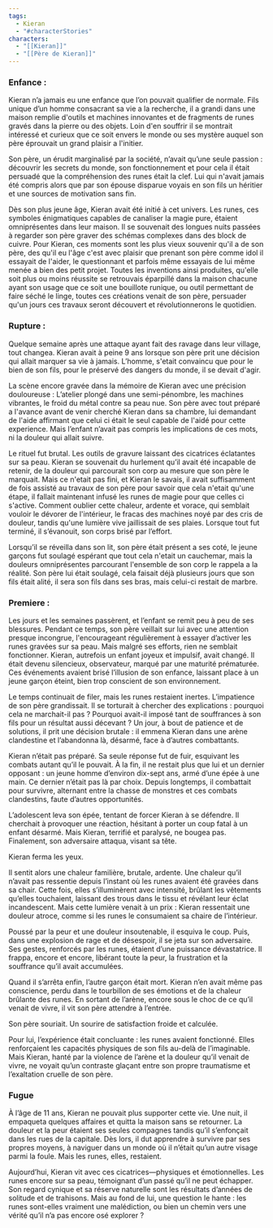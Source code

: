 ```yaml
---
tags:
  - Kieran
  - "#characterStories"
characters:
  - "[[Kieran]]"
  - "[[Père de Kieran]]"
---
```

### Enfance :

Kieran n’a jamais eu une enfance que l’on pouvait qualifier de normale. Fils unique d’un homme consacrant sa vie a la recherche, il a grandi dans une maison remplie d'outils et machines innovantes et de fragments de runes gravés dans la pierre ou des objets. Loin d'en souffrir il se montrait intéressé et curieux que ce soit envers le monde ou ses mystère auquel son père éprouvait un grand plaisir a l'initier. 

Son père, un érudit marginalisé par la société, n’avait qu’une seule passion : découvrir les secrets du monde, son fonctionnement et pour cela il était persuadé que la compréhension des runes était la clef. Lui qui n'avait jamais été compris alors que par son épouse disparue voyais en son fils un héritier et une sources de motivation sans fin. 

Dès son plus jeune âge, Kieran avait été initié à cet univers. Les runes, ces symboles énigmatiques capables de canaliser la magie pure, étaient omniprésentes dans leur maison. Il se souvenait des longues nuits passées à regarder son père graver des schémas complexes dans des block de cuivre. Pour Kieran, ces moments sont les plus vieux souvenir qu'il a de son père, des qu'il eu l'âge c'est avec plaisir que prenant son père comme idol il essayait de l'aider, le questionnant et parfois même essayais de lui même menée a bien des petit projet. Toutes les inventions ainsi produites, qu'elle soit plus ou moins réussite se retrouvais éparpillé dans la maison chacune ayant son usage que ce soit une bouillote runique, ou outil permettant de faire séché le linge, toutes ces créations venait de son père, persuader qu'un jours ces travaux seront découvert et révolutionnerons le quotidien.
### Rupture :

Quelque semaine après une attaque ayant fait des ravage dans leur village, tout changea. Kieran avait à peine 9 ans lorsque son père prit une décision qui allait marquer sa vie à jamais. L’homme, s'etait convaincu que pour le bien de son fils, pour le préservé des dangers du monde, il se devait d'agir.

La scène encore gravée dans la mémoire de Kieran avec une précision douloureuse : 
L’atelier plongé dans une semi-pénombre, les machines vibrantes, le froid du métal contre sa peau nue. Son père avec tout préparé a l'avance avant de venir cherché Kieran dans sa chambre, lui demandant de l'aide affirmant que celui ci était le seul capable de l'aidé pour cette experience. Mais l’enfant n’avait pas compris les implications de ces mots, ni la douleur qui allait suivre.

Le rituel fut brutal. Les outils de gravure laissant des cicatrices éclatantes sur sa peau. Kieran se souvenait du hurlement qu’il avait été incapable de retenir, de la douleur qui parcourait son corp au mesure que son père le marquait. Mais ce n'etait pas fini, et Kieran le savais, il avait suffisamment de fois assisté au travaux de son père pour savoir que cela n'etait qu'une étape, il fallait maintenant infusé les runes de magie pour que celles ci s'active. Comment oublier cette chaleur, ardente et vorace, qui semblait vouloir le dévorer de l'intérieur, le fracas des machines noyé par des cris de douleur, tandis qu'une lumière vive jaillissait de ses plaies. Lorsque tout fut terminé, il s’évanouit, son corps brisé par l’effort.

Lorsqu’il se réveilla dans son lit, son père était présent a ses coté, le jeune garçons fut soulagé espérant que tout cela n'etait un cauchemar, mais la douleurs omniprésentes parcourant l'ensemble de son corp le rappela a la réalité. Son père lui était soulagé, cela faisait déjà plusieurs jours que son fils était alité, il sera son fils dans ses bras, mais celui-ci restait de marbre.   

### Premiere :

Les jours et les semaines passèrent, et l’enfant se remit peu à peu de ses blessures. Pendant ce temps, son père veillait sur lui avec une attention presque incongrue, l'encourageant régulièrement à essayer d’activer les runes gravées sur sa peau. Mais malgré ses efforts, rien ne semblait fonctionner. Kieran, autrefois un enfant joyeux et impulsif, avait changé. Il était devenu silencieux, observateur, marqué par une maturité prématurée. Ces événements avaient brisé l’illusion de son enfance, laissant place à un jeune garçon éteint, bien trop conscient de son environnement.

Le temps continuait de filer, mais les runes restaient inertes. L’impatience de son père grandissait. Il se torturait à chercher des explications : pourquoi cela ne marchait-il pas ? Pourquoi avait-il imposé tant de souffrances à son fils pour un résultat aussi décevant ? Un jour, à bout de patience et de solutions, il prit une décision brutale : il emmena Kieran dans une arène clandestine et l’abandonna là, désarmé, face à d’autres combattants.

Kieran n’était pas préparé. Sa seule réponse fut de fuir, esquivant les combats autant qu’il le pouvait. À la fin, il ne restait plus que lui et un dernier opposant : un jeune homme d’environ dix-sept ans, armé d’une épée à une main. Ce dernier n’était pas là par choix. Depuis longtemps, il combattait pour survivre, alternant entre la chasse de monstres et ces combats clandestins, faute d’autres opportunités.

L’adolescent leva son épée, tentant de forcer Kieran à se défendre. Il cherchait à provoquer une réaction, hésitant à porter un coup fatal à un enfant désarmé. Mais Kieran, terrifié et paralysé, ne bougea pas. Finalement, son adversaire attaqua, visant sa tête.

Kieran ferma les yeux.

Il sentit alors une chaleur familière, brutale, ardente. Une chaleur qu’il n’avait pas ressentie depuis l’instant où les runes avaient été gravées dans sa chair. Cette fois, elles s’illuminèrent avec intensité, brûlant les vêtements qu’elles touchaient, laissant des trous dans le tissu et révélant leur éclat incandescent. Mais cette lumière venait à un prix : Kieran ressentait une douleur atroce, comme si les runes le consumaient sa chaire de l’intérieur.

Poussé par la peur et une douleur insoutenable, il esquiva le coup. Puis, dans une explosion de rage et de désespoir, il se jeta sur son adversaire. Ses gestes, renforcés par les runes, étaient d’une puissance dévastatrice. Il frappa, encore et encore, libérant toute la peur, la frustration et la souffrance qu’il avait accumulées.

Quand il s’arrêta enfin, l’autre garçon était mort. Kieran n’en avait même pas conscience, perdu dans le tourbillon de ses émotions et de la chaleur brûlante des runes. En sortant de l’arène, encore sous le choc de ce qu’il venait de vivre, il vit son père attendre à l’entrée.

Son père souriait. Un sourire de satisfaction froide et calculée.

Pour lui, l’expérience était concluante : les runes avaient fonctionné. Elles renforçaient les capacités physiques de son fils au-delà de l’imaginable. Mais Kieran, hanté par la violence de l’arène et la douleur qu’il venait de vivre, ne voyait qu’un contraste glaçant entre son propre traumatisme et l’exaltation cruelle de son père.

### Fugue

À l’âge de 11 ans, Kieran ne pouvait plus supporter cette vie. Une nuit, il empaqueta quelques affaires et quitta la maison sans se retourner. La douleur et la peur étaient ses seules compagnes tandis qu’il s’enfonçait dans les rues de la capitale. Dès lors, il dut apprendre à survivre par ses propres moyens, à naviguer dans un monde où il n’était qu’un autre visage parmi la foule. Mais les runes, elles, restaient.

Aujourd’hui, Kieran vit avec ces cicatrices—physiques et émotionnelles. Les runes encore sur sa peau, témoignant d’un passé qu’il ne peut échapper. Son regard cynique et sa réserve naturelle sont les résultats d’années de solitude et de trahisons. Mais au fond de lui, une question le hante : les runes sont-elles vraiment une malédiction, ou bien un chemin vers une vérité qu’il n’a pas encore osé explorer ?

